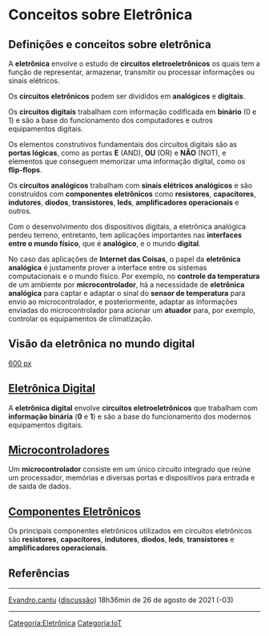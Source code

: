 # Conceitos sobre Eletrônica

## Definições e conceitos sobre eletrônica

A **eletrônica** envolve o estudo de **circuitos eletroeletrônicos** os quais tem a função de representar, armazenar, transmitir ou processar informações ou sinais elétricos.

Os **circuitos eletrônicos** podem ser divididos em **analógicos** e **digitais**.

Os **circuitos digitais** trabalham com informação codificada em **binário** (0 e 1) e são a base do funcionamento dos computadores e outros equipamentos digitais.

Os elementos construtivos fundamentais dos circuitos digitais são as **portas lógicas**, como as portas **E** (AND), **OU** (OR) e **NÂO** (NOT), e elementos que conseguem memorizar uma informação digital, como os **flip-flops**.

Os **circuitos analógicos** trabalham com **sinais elétricos analógicos** e são construídos com **componentes eletrônicos** como **resistores**, **capacitores**, **indutores**, **diodos**, **transistores**, **leds**, **amplificadores operacionais** e outros.

Com o desenvolvimento dos dispositivos digitais, a eletrônica analógica perdeu terreno, entretanto, tem aplicações importantes nas **interfaces entre o mundo físico**, que é **analógico**, e o mundo **digital**.

No caso das aplicações de **Internet das Coisas**, o papel da **eletrônica analógica** é justamente prover a interface entre os sistemas computacionais e o mundo físico. Por exemplo, no **controle da temperatura** de um ambiente por **microcontrolador**, há a necessidade de **eletrônica analógica** para captar e adaptar o sinal do **sensor de temperatura** para envio ao microcontrolador, e posteriormente, adaptar as informações enviadas do microcontrolador para acionar um **atuador** para, por exemplo, controlar os equipamentos de climatização.

## Visão da eletrônica no mundo digital

<a href="Arquivo:CircuitosEletronicos.jpg" class="wikilink" title="600 px">600 px</a>

## <a href="Eletronica_Digital" class="wikilink" title="Eletrônica Digital">Eletrônica Digital</a>

A **eletrônica digital** envolve **circuitos eletroeletrônicos** que trabalham com **informação binária** (**0** e **1**) e são a base do funcionamento dos modernos equipamentos digitais.

## <a href="Microcontroladores" class="wikilink" title="Microcontroladores">Microcontroladores</a>

Um **microcontrolador** consiste em um único circuito integrado que reúne um processador, memórias e diversas portas e dispositivos para entrada e de saída de dados.

## <a href="Componentes_Eletronicos" class="wikilink" title="Componentes Eletrônicos">Componentes Eletrônicos</a>

Os principais componentes eletrônicos utilizados em circuitos eletrônicos são **resistores**, **capacitores**, **indutores**, **diodos**, **leds**, **transistores** e **amplificadores operacionais**.

## Referências

<references />

------------------------------------------------------------------------

<a href="Usuário:Evandro.cantu" class="wikilink" title="Evandro.cantu">Evandro.cantu</a> (<a href="Usuário_Discussão:Evandro.cantu" class="wikilink" title="discussão">discussão</a>) 18h36min de 26 de agosto de 2021 (-03)

------------------------------------------------------------------------

<a href="Categoria:Eletrônica" class="wikilink" title="Categoria:Eletrônica">Categoria:Eletrônica</a> <a href="Categoria:IoT" class="wikilink" title="Categoria:IoT">Categoria:IoT</a>
